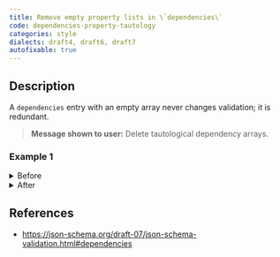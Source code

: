 ```yaml
---
title: Remove empty property lists in \`dependencies\`
code: dependencies-property-tautology
categories: style
dialects: draft4, draft6, draft7
autofixable: true
---
```


## Description
A `dependencies` entry with an empty array never changes validation; it is redundant.

> **Message shown to user:**
> Delete tautological dependency arrays.

### Example 1
<details><summary>Before</summary>
```json
{
  "dependencies": {
    "foo": []
  }
}
```
</details>

<details><summary>After</summary>
```json
{}
```
</details>

## References
* <https://json-schema.org/draft-07/json-schema-validation.html#dependencies>
